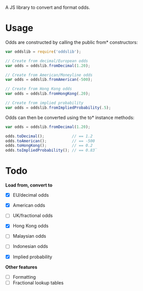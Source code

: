 A JS library to convert and format odds.

# Usage

Odds are constructed by calling the public from* constructors:

```js
var oddslib = require('oddslib');

// Create from decimal/European odds
var odds = oddslib.fromDecimal(1.20);

// Create from American/Moneyline odds
var odds = oddslib.fromAmerican(-500);

// Create from Hong Kong odds
var odds = oddslib.fromHongKong(.20);

// Create from implied probability
var odds = oddslib.fromImpliedProbability(.5);

```

Odds can then be converted using the to* instance methods:

```js
var odds = oddslib.fromDecimal(1.20);

odds.toDecimal();            // == 1.2
odds.toAmerican();           // == -500
odds.toHongKong();           // == 0.2
odds.toImpliedProbability(); // == 0.83̅
```

# Todo

**Load from, convert to**

- [x] EU/decimal odds
- [x] American odds
- [ ] UK/fractional odds
- [x] Hong Kong odds
- [ ] Malaysian odds
- [ ] Indonesian odds
- [x] Implied probability


**Other features**

- [ ] Formatting
- [ ] Fractional lookup tables
